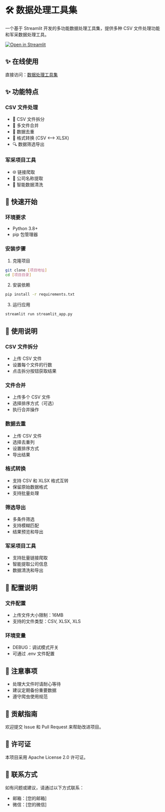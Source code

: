 # 🛠️ 数据处理工具集

一个基于 Streamlit 开发的多功能数据处理工具集，提供多种 CSV 文件处理功能和军采数据处理工具。

[![Open in Streamlit](https://static.streamlit.io/badges/streamlit_badge_black_white.svg)](https://您的应用链接)

## ✨ 在线使用

直接访问：[数据处理工具集](https://您的应用链接)

## ✨ 功能特点

### CSV 文件处理
- 📄 CSV 文件拆分
- 🔄 多文件合并
- 🎯 数据去重
- 🔄 格式转换 (CSV ⟷ XLSX)
- 🔍 数据筛选导出

### 军采项目工具
- 🌐 链接爬取
- 🏢 公司名称提取
- 🤖 智能数据清洗

## 🚀 快速开始

### 环境要求
- Python 3.8+
- pip 包管理器

### 安装步骤

1. 克隆项目
```bash
git clone [项目地址]
cd [项目目录]
```

2. 安装依赖
```bash
pip install -r requirements.txt
```

3. 运行应用
```bash
streamlit run streamlit_app.py
```

## 📖 使用说明

### CSV 文件拆分
- 上传 CSV 文件
- 设置每个文件的行数
- 点击拆分按钮获取结果

### 文件合并
- 上传多个 CSV 文件
- 选择排序方式（可选）
- 执行合并操作

### 数据去重
- 上传 CSV 文件
- 选择去重列
- 设置排序方式
- 导出结果

### 格式转换
- 支持 CSV 和 XLSX 格式互转
- 保留原始数据格式
- 支持批量处理

### 筛选导出
- 多条件筛选
- 支持模糊匹配
- 结果预览和导出

### 军采项目工具
- 支持批量链接爬取
- 智能提取公司信息
- 数据清洗和导出

## 🔧 配置说明

### 文件配置
- 上传文件大小限制：16MB
- 支持的文件类型：CSV, XLSX, XLS

### 环境变量
- DEBUG：调试模式开关
- 可通过 .env 文件配置

## 📝 注意事项

- 处理大文件时请耐心等待
- 建议定期备份重要数据
- 遵守爬虫使用规范

## 🤝 贡献指南

欢迎提交 Issue 和 Pull Request 来帮助改进项目。

## 📄 许可证

本项目采用 Apache License 2.0 许可证。

## 👥 联系方式

如有问题或建议，请通过以下方式联系：
- 邮箱：[您的邮箱]
- 微信：[您的微信]
